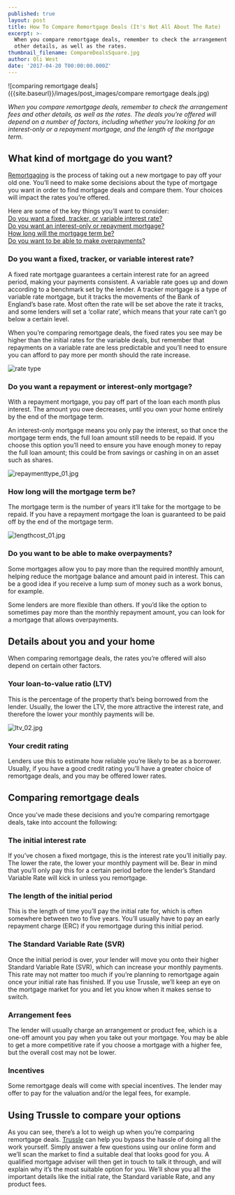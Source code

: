 ```yaml
---
published: true
layout: post
title: How To Compare Remortgage Deals (It's Not All About The Rate)
excerpt: >-
  When you compare remortgage deals, remember to check the arrangement fees and
  other details, as well as the rates.
thumbnail_filename: CompareDealsSquare.jpg
author: Oli West
date: '2017-04-20 T00:00:00.000Z'
---
```

![comparing remortgage deals]({{site.baseurl}}/images/post_images/compare remortgage deals.jpg)

_When you compare remortgage deals, remember to check the arrangement fees and other details, as well as the rates. The deals you’re offered will depend on a number of factors, including whether you’re looking for an interest-only or a repayment mortgage, and the length of the mortgage term._

## What kind of mortgage do you want? 
[Remortgaging](https://trussle.com/blog/the-straightforward-guide-to-remortgaging "remortgaging") is the process of taking out a new mortgage to pay off your old one. You’ll need to make some decisions about the type of mortgage you want in order to find mortgage deals and compare them. Your choices will impact the rates you’re offered.

Here are some of the key things you’ll want to consider:       
[Do you want a fixed, tracker, or variable interest rate?](#do-you-want-a-fixed-tracker-or-variable-interest-rate-)    
[Do you want an interest-only or repayment mortgage?](#do-you-want-a-repayment-or-interest-only-mortgage-)    
[How long will the mortgage term be?](#how-long-will-the-mortgage-term-be-)     
[Do you want to be able to make overpayments?](#do-you-want-to-be-able-to-make-overpayments-)    


### Do you want a fixed, tracker, or variable interest rate? 
A fixed rate mortgage guarantees a certain interest rate for an agreed period, making your payments consistent. A variable rate goes up and down according to a benchmark set by the lender. A tracker mortgage is a type of variable rate mortgage, but it tracks the movements of the Bank of England’s base rate. Most often the rate will be set above the rate it tracks, and some lenders will set a ‘collar rate’, which means that your rate can’t go below a certain level.

When you’re comparing remortgage deals, the fixed rates you see may be higher than the initial rates for the variable deals, but remember that repayments on a variable rate are less predictable and you’ll need to ensure you can afford to pay more per month should the rate increase.

![rate type]({{site.baseurl}}/images/post_images/ratetype_01.jpg)


### Do you want a repayment or interest-only mortgage? 
With a repayment mortgage, you pay off part of the loan each month plus interest. The amount you owe decreases, until you own your home entirely by the end of the mortgage term. 

An interest-only mortgage means you only pay the interest, so that once the mortgage term ends, the full loan amount still needs to be repaid. If you choose this option you’ll need to ensure you have enough money to repay the full loan amount; this could be from savings or cashing in on an asset such as shares.

![repaymenttype_01.jpg]({{site.baseurl}}/images/post_images/repaymenttype_01.jpg)


### How long will the mortgage term be? 
The mortgage term is the number of years it’ll take for the mortgage to be repaid. If you have a repayment mortgage the loan is guaranteed to be paid off by the end of the mortgage term.

![lengthcost_01.jpg]({{site.baseurl}}/images/post_images/lengthcost_01.jpg)


### Do you want to be able to make overpayments?
Some mortgages allow you to pay more than the required monthly amount, helping reduce the mortgage balance and amount paid in interest. This can be a good idea if you receive a lump sum of money such as a work bonus, for example.

Some lenders are more flexible than others. If you’d like the option to sometimes pay more than the monthly repayment amount, you can look for a mortgage that allows overpayments.

## Details about you and your home
When comparing remortgage deals, the rates you’re offered will also depend on certain other factors.

### Your loan-to-value ratio (LTV)
This is the percentage of the property that’s being borrowed from the  lender. Usually, the lower the LTV, the more attractive the interest rate, and therefore the lower your monthly payments will be.

![ltv_02.jpg]({{site.baseurl}}/images/post_images/ltv_02.jpg)


### Your credit rating
Lenders use this to estimate how reliable you’re likely to be as a borrower. Usually, if you have a good credit rating you’ll have a greater choice of remortgage deals, and you may be offered lower rates.

## Comparing remortgage deals 
Once you’ve made these decisions and you’re comparing remortgage deals, take into account the following:

### The initial interest rate 
If you’ve chosen a fixed mortgage, this is the interest rate you’ll initially pay. The lower the rate, the lower your monthly payment will be. Bear in mind that you’ll only pay this for a certain period before the lender’s Standard Variable Rate will kick in unless you remortgage.

### The length of the initial period
This is the length of time you’ll pay the initial rate for, which is often somewhere between two to five years. You’ll usually have to pay an early repayment charge (ERC) if you remortgage during this initial period.

### The Standard Variable Rate (SVR)
Once the initial period is over, your lender will move you onto their higher Standard Variable Rate (SVR), which can increase your monthly payments. This rate may not matter too much if you’re planning to remortgage again once your initial rate has finished. If you use Trussle, we’ll keep an eye on the mortgage market for you and let you know when it makes sense to switch. 

### Arrangement fees 
The lender will usually charge an arrangement or product fee, which is a one-off amount you pay when you take out your mortgage. You may be able to get a more competitive rate if you choose a mortgage with a higher fee, but the overall cost may not be lower.

### Incentives 
Some remortgage deals will come with special incentives. The lender may offer to pay for the valuation and/or the legal fees, for example.

## Using Trussle to compare your options
As you can see, there’s a lot to weigh up when you’re comparing remortgage deals. [Trussle](https://apply.trussle.com/remortgage-quick-check) can help you bypass the hassle of doing all the work yourself. Simply answer a few questions using our online form and we’ll scan the market to find a suitable deal that looks good for you. A qualified mortgage adviser will then get in touch to talk it through, and will explain why it’s the most suitable option for you. We’ll show you all the important details like the initial rate, the Standard variable Rate, and any product fees.
